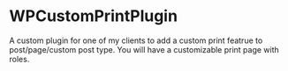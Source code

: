 # WPCustomPrintPlugin

A custom plugin for one of my clients to add a custom print featrue to post/page/custom post type. You will have a customizable print page with roles.

